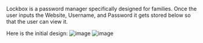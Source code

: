 Lockbox is a password manager specifically designed for families.
Once the user inputs the Website, Username, and Password it gets stored below so that the user can view it.

Here is the initial design:
![image](https://github.com/user-attachments/assets/d60919f8-31b5-454c-8156-2f0cd2f4dc71)
![image](https://github.com/user-attachments/assets/497136e2-a668-46b0-9d8c-ca1e893a1d97)
